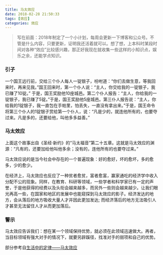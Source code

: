 ```yaml
---
title: 马太效应
date: 2018-02-28 21:50:33
tags: [效应]
categories: 效应
---
```


> 写在前面：2018年制定了一个小计划，每周会更新一下博客和公众号。不管是什么内容，只要更新，证明我还活着就可以。想了想，上本科时某段时间对各种“效应”比较感兴趣，那正好我现在就收集一些这样的小知识点，娱乐之余，还能学点知识。

<!--more-->

### 引子
一个国王远行前，交给三个仆人每人一锭银子，吩咐道：“你们去做生意，等我回来时，再来见我。”国王回来时，第一个仆人说：“主人，你交给我的一锭银子，我已赚了10锭。” 于是，国王奖励他10座城邑。第二个仆人报告：“主人，你给我的一锭银子，我已赚了5锭。”于是，国王奖励他5座城邑。第三仆人报告说：“主人，你给我的1锭银子，我一直包在手帕里，怕丢失，一直没有拿出来。”于是，国王命令将第三个仆人的1锭银子赏给第一个仆人，说：“凡是少的，就连他所有的，也要夺过来。凡是多的，还要给他，叫他多多益善。”

### 马太效应
上面这个故事出自《圣经·新约》的“马太福音”第二十五章。这就是马太效应的渊源：“凡有的，还要加给他叫他多余；没有的，连他所有的也要夺过来。”


马太效应说的是当今社会中存在的一个普遍现象：好的愈好，坏的愈坏，多的愈多，少的愈少。


在经济上，马太效应也反应了一种贫者愈贫，富者愈富，赢家通吃的经济学中收入分配不公的现象。同样，在教育、科研等领域，一些学者和科学家已有一定的声誉，于是他获得的经费以及头衔会越来越多，而另外一些则会越来越少。让我们眼光再高一些，在国家和地区的发展中也能窥探到马太效应的影子。经济发达的地方，会从落后的地方吸收大量人才并因此更加发达; 而经济落后的地方无法吸引人才甚至无法留住人才从而更加落后。

### 警示
马太效应告诉我们：想在某一个领域保持优势，就必须在此领域迅速做大。再者，当目标领域有强大对手的情况下，就要另辟蹊径，找准对手的弱项和自己的优势。

部分参考自[生活中的定律——马太效应](https://www.mifengtd.cn/articles/matthew-effect-life-hacks.html)
